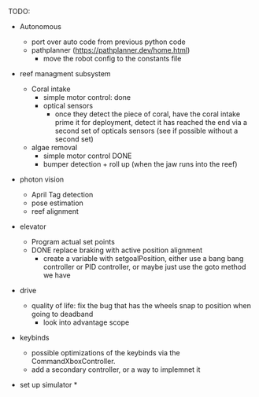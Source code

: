 TODO:
* Autonomous
  * port over auto code from previous python code
  * pathplanner (https://pathplanner.dev/home.html)
    * move the robot config to the constants file

* reef managment subsystem
  * Coral intake 
    * simple motor control: done
    * optical sensors
      * once they detect the piece of coral, have the coral intake prime it for deployment, detect it has reached the end via a second set of opticals sensors (see if possible without a second set)
  * algae removal
    * simple motor control DONE
    * bumper detection + roll up (when the jaw runs into the reef)

* photon vision
  * April Tag detection
  * pose estimation
  * reef alignment

* elevator
  * Program actual set points
  * DONE replace braking with active position alignment 
    * create a variable with setgoalPosition, either use a bang bang controller or PID controller, or maybe just use the goto method we have

* drive
  * quality of life: fix the bug that has the wheels snap to position when going to deadband
    * look into advantage scope

* keybinds
  * possible optimizations of the keybinds via the CommandXboxController.
  * add a secondary controller, or a way to implemnet it

* set up simulator
  *

